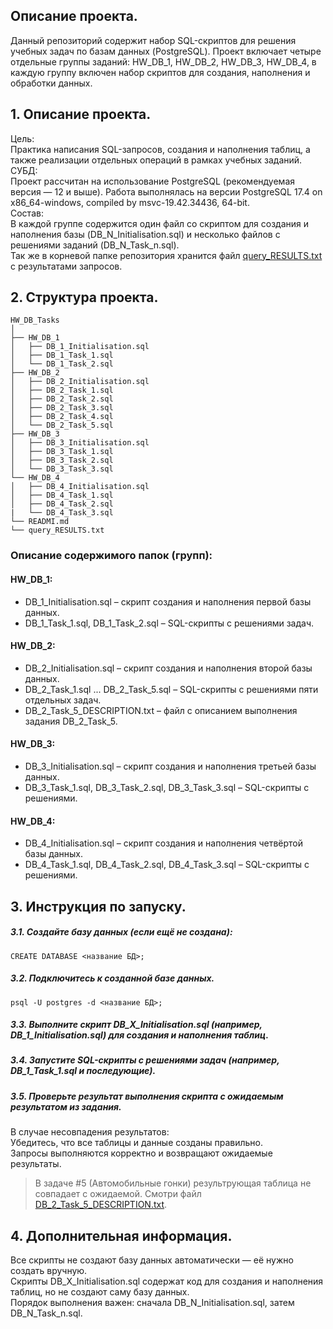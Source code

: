 ## **Описание проекта.**  
Данный репозиторий содержит набор SQL-скриптов для решения учебных задач по базам данных (PostgreSQL). Проект включает четыре отдельные группы заданий: HW_DB_1, HW_DB_2, HW_DB_3, HW_DB_4, в каждую группу включен набор скриптов для создания, наполнения и обработки данных.  

## 1. **Описание проекта.**  
Цель:  
Практика написания SQL-запросов, создания и наполнения таблиц, а также реализации отдельных операций в рамках учебных заданий.  
СУБД:  
Проект рассчитан на использование PostgreSQL (рекомендуемая версия — 12 и выше). Работа выполнялась на версии PostgreSQL 17.4 on x86_64-windows, compiled by msvc-19.42.34436, 64-bit.  
Состав:  
В каждой группе содержится один файл со скриптом для создания и наполнения базы (DB_N_Initialisation.sql) и несколько файлов с решениями заданий (DB_N_Task_n.sql).  
Так же в корневой папке репозитория хранится файл [query_RESULTS.txt](https://github.com/yujihn/DB_HW/blob/master/query_RESULTS.txt) с результатами запросов.

## 2. **Структура проекта.**  

```
HW_DB_Tasks
│  
├── HW_DB_1
│   ├── DB_1_Initialisation.sql
│   ├── DB_1_Task_1.sql
│   └── DB_1_Task_2.sql
├── HW_DB_2
│   ├── DB_2_Initialisation.sql
│   ├── DB_2_Task_1.sql
│   ├── DB_2_Task_2.sql
│   ├── DB_2_Task_3.sql
│   ├── DB_2_Task_4.sql
│   └── DB_2_Task_5.sql
├── HW_DB_3
│   ├── DB_3_Initialisation.sql
│   ├── DB_3_Task_1.sql
│   ├── DB_3_Task_2.sql
│   └── DB_3_Task_3.sql
└── HW_DB_4
│   ├── DB_4_Initialisation.sql
│   ├── DB_4_Task_1.sql
│   ├── DB_4_Task_2.sql
|   └── DB_4_Task_3.sql
└── READMI.md
└── query_RESULTS.txt
```

### Описание содержимого папок (групп):
#### HW_DB_1:  
*    DB_1_Initialisation.sql – скрипт создания и наполнения первой базы данных.  
*    DB_1_Task_1.sql, DB_1_Task_2.sql – SQL-скрипты с решениями задач.  
#### HW_DB_2:  
*    DB_2_Initialisation.sql – скрипт создания и наполнения второй базы данных.  
*    DB_2_Task_1.sql ... DB_2_Task_5.sql – SQL-скрипты с решениями пяти отдельных задач.  
*    DB_2_Task_5_DESCRIPTION.txt – файл с описанием выполнения задания DB_2_Task_5.  
#### HW_DB_3:  
*    DB_3_Initialisation.sql – скрипт создания и наполнения третьей базы данных.  
*    DB_3_Task_1.sql, DB_3_Task_2.sql, DB_3_Task_3.sql – SQL-скрипты с решениями.  
#### HW_DB_4:  
*    DB_4_Initialisation.sql – скрипт создания и наполнения четвёртой базы данных.  
*    DB_4_Task_1.sql, DB_4_Task_2.sql, DB_4_Task_3.sql – SQL-скрипты с решениями.  

## 3. **Инструкция по запуску.**  
##### 3.1. Создайте базу данных (если ещё не создана):  
``
CREATE DATABASE <название БД>;  
``  
##### 3.2. Подключитесь к созданной базе данных.  
``
psql -U postgres -d <название БД>;  
``  
##### 3.3. Выполните скрипт DB_X_Initialisation.sql (например, DB_1_Initialisation.sql) для создания и наполнения таблиц.  
##### 3.4. Запустите SQL-скрипты с решениями задач (например, DB_1_Task_1.sql и последующие).  
##### 3.5. Проверьте результат выполнения скрипта с ожидаемым результатом из задания.   
В случае несовпадения результатов:  
    Убедитесь, что все таблицы и данные созданы правильно.  
    Запросы выполняются корректно и возвращают ожидаемые результаты.  
> В задаче #5 (Автомобильные гонки) результрующая таблица не совпадает с ожидаемой. Смотри файл [DB_2_Task_5_DESCRIPTION.txt](https://github.com/yujihn/DB_HW/blob/master/HW_DB_2/DB_2_Task_5_DESCRIPTION.txt).  

## 4. Дополнительная информация.  
Все скрипты не создают базу данных автоматически — её нужно создать вручную.  
Скрипты DB_X_Initialisation.sql содержат код для создания и наполнения таблиц, но не создают саму базу данных.  
Порядок выполнения важен: сначала DB_N_Initialisation.sql, затем DB_N_Task_n.sql.  
